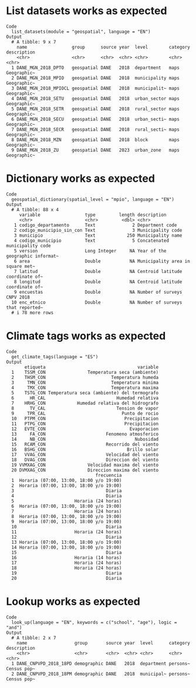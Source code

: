 # List datasets works as expected

    Code
      list_datasets(module = "geospatial", language = "EN")
    Output
      # A tibble: 9 x 7
        name                 group      source year  level        category description
        <chr>                <chr>      <chr>  <chr> <chr>        <chr>    <chr>      
      1 DANE_MGN_2018_DPTO   geospatial DANE   2018  department   maps     Geographic~
      2 DANE_MGN_2018_MPIO   geospatial DANE   2018  municipality maps     Geographic~
      3 DANE_MGN_2018_MPIOCL geospatial DANE   2018  municipalit~ maps     Geographic~
      4 DANE_MGN_2018_SETU   geospatial DANE   2018  urban_sector maps     Geographic~
      5 DANE_MGN_2018_SETR   geospatial DANE   2018  rural_sector maps     Geographic~
      6 DANE_MGN_2018_SECU   geospatial DANE   2018  urban_secti~ maps     Geographic~
      7 DANE_MGN_2018_SECR   geospatial DANE   2018  rural_secti~ maps     Geographic~
      8 DANE_MGN_2018_MZN    geospatial DANE   2018  block        maps     Geographic~
      9 DANE_MGN_2018_ZU     geospatial DANE   2023  urban_zone   maps     Geographic~

# Dictionary works as expected

    Code
      geospatial_dictionary(spatial_level = "mpio", language = "EN")
    Output
      # A tibble: 88 x 4
         variable                 type         length description                     
         <chr>                    <chr>         <dbl> <chr>                           
       1 codigo_departamento      Text              2 Department code                 
       2 codigo_municipio_sin_con Text              3 Municipality code               
       3 municipio                Text            250 Municipality name               
       4 codigo_municipio         Text              5 Concatenated municipality code  
       5 version                  Long Integer     NA Year of the geographic informat~
       6 area                     Double           NA Municipality area in square met~
       7 latitud                  Double           NA Centroid latitude coordinate of~
       8 longitud                 Double           NA Centroid latitude coordinate of~
       9 encuestas                Double           NA Number of surveys CNPV 2018     
      10 enc_etnico               Double           NA Number of surveys that reported~
      # i 78 more rows

# Climate tags works as expected

    Code
      get_climate_tags(language = "ES")
    Output
           etiqueta                                   variable
      1    TSSM_CON                Temperatura seca (ambiente)
      2    THSM_CON                         Temperatura humeda
      3     TMN_CON                         Temperatura minima
      4     TMX_CON                         Temperatura maxima
      5    TSTG_CON Temperatura seca (ambiente) del termografo
      6      HR_CAL                           Humedad relativa
      7    HRHG_CON            Humedad relativa del hidrografo
      8      TV_CAL                           Tension de vapor
      9     TPR_CAL                             Punto de rocio
      10   PTPM_CON                              Precipitacion
      11   PTPG_CON                              Precipitacion
      12   EVTE_CON                                Evaporacion
      13     FA_CON                       Fenomeno atmosferico
      14     NB_CON                                  Nubosidad
      15   RCAM_CON                       Recorrido del viento
      16   BSHG_CON                               Brillo solar
      17   VVAG_CON                       Velocidad del viento
      18   DVAG_CON                       Direccion del viento
      19 VVMXAG_CON                Velocidad maxima del viento
      20 DVMXAG_CON                Direccion maxima del viento
                                      frecuencia
      1  Horaria (07:00, 13:00, 18:00 y/o 19:00)
      2  Horaria (07:00, 13:00, 18:00 y/o 19:00)
      3                                   Diaria
      4                                   Diaria
      5                       Horaria (24 horas)
      6  Horaria (07:00, 13:00, 18:00 y/o 19:00)
      7                       Horaria (24 horas)
      8  Horaria (07:00, 13:00, 18:00 y/o 19:00)
      9  Horaria (07:00, 13:00, 18:00 y/o 19:00)
      10                                  Diaria
      11                      Horaria (24 horas)
      12                                  Diaria
      13 Horaria (07:00, 13:00, 18:00 y/o 19:00)
      14 Horaria (07:00, 13:00, 18:00 y/o 19:00)
      15                                  Diaria
      16                      Horaria (14 horas)
      17                      Horaria (24 horas)
      18                      Horaria (24 horas)
      19                                  Diaria
      20                                  Diaria

# Lookup works as expected

    Code
      look_up(language = "EN", keywords = c("school", "age"), logic = "and")
    Output
      # A tibble: 2 x 7
        name                  group       source year  level      category description
        <chr>                 <chr>       <chr>  <chr> <chr>      <chr>    <chr>      
      1 DANE_CNPVPD_2018_18PD demographic DANE   2018  department persons~ Census pop~
      2 DANE_CNPVPD_2018_18PM demographic DANE   2018  municipal~ persons~ Census pop~

